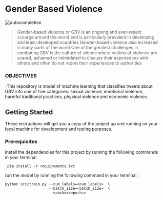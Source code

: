 # Gender Based Violence


![autocompletion](https://1.bp.blogspot.com/-pzMykkDC7wE/X8jNlkFPxNI/AAAAAAAAITo/2z7Uhj3jUCED973Q5gBAR7ADRPYpKY3QwCLcBGAsYHQ/s1200/3Dec_16Days-of-activism-fi-1.jpg)


>Gender-based violence or GBV is an ongoing and ever-resent scourge around the world and is particularly prevalent in developing and least-developed countries Gender-based violence also increased in many parts of the world One of the greatest challenges in combating GBV is the culture of silence where victims of violence are scared, ashamed or intimidated to discuss their 
>experiences with others and often do not report their experiences to authorities 

 
### OBJECTIVES

-This repository is model of machine learning that classifies tweets about GBV into one of five categories: sexual violence, emotional violence, harmful traditional practices, physical violence and economic violence.

## Getting Started

These instructions will get you a copy of the project up and running on your local machine for development and testing purposes. 

### Prerequisites

 
install the dependencies for this project by running the following commands in your terminal:

```
 pip install -r requirements.txt
```

run the model by running the following command in your terminal:

```
python src/train.py --num_labels=<num_labels>  \
                    --batch_size=<batch_size>  \
                    --epochs=<epochs> 
```

 
